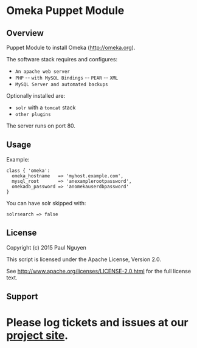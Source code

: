 Omeka Puppet Module
====================

Overview
--------

Puppet Module to install Omeka (http://omeka.org).

The software stack requires and configures:

- `An apache web server`
- `PHP`
-- `with MySQL Bindings`
-- `PEAR`
-- `XML`
- `MySQL Server and automated backups`

Optionally installed are:
- `solr` with a `tomcat` stack
- `other plugins`

The server runs on port 80.

Usage
-----

Example:

    class { 'omeka':
      omeka_hostname   => 'myhost.example.com',
      mysql_root       => 'anexamplerootpassword',
      omekadb_password => 'anomekauserdbpassword'
    }

You can have solr skipped with:

```
solrsearch => false
````

License
-------

Copyright (c) 2015 Paul Nguyen

This script is licensed under the Apache License, Version 2.0.

See http://www.apache.org/licenses/LICENSE-2.0.html for the full license text.


Support
-------

Please log tickets and issues at our [project site](https://github.com/utseresearch/puppet-omeka/issues).
=======
